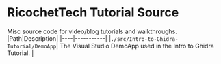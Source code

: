 # RicochetTech Tutorial Source
Misc source code for video/blog tutorials and walkthroughs.
|Path|Description|
|----|-----------|
|`./src/Intro-to-Ghidra-Tutorial/DemoApp`| The Visual Studio DemoApp used in the Intro to Ghidra Tutorial. |
